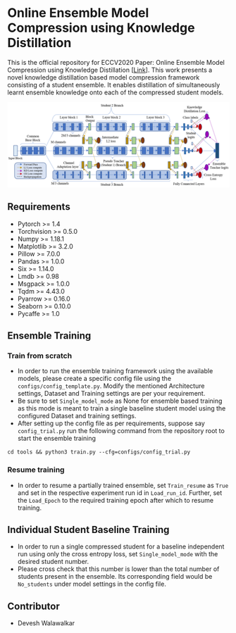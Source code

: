 
# Online Ensemble Model Compression using Knowledge Distillation 

This is the official repository for ECCV2020 Paper: Online Ensemble Model Compression using Knowledge Distillation [[Link](https://Devwalkar.github.io/PrePrints/OEC_KD.pdf)]. This work presents a novel knowledge  distillation based model compression framework consisting of a student ensemble. It enables distillation of simultaneously learnt ensemble knowledge onto each of the compressed student models.

![Central idea](media/Block_Diagram.png)

## Requirements

- Pytorch >= 1.4
- Torchvision >= 0.5.0
- Numpy >= 1.18.1
- Matplotlib >= 3.2.0
- Pillow >= 7.0.0
- Pandas >= 1.0.0
- Six >= 1.14.0
- Lmdb >= 0.98
- Msgpack >= 1.0.0
- Tqdm >= 4.43.0
- Pyarrow >= 0.16.0
- Seaborn >= 0.10.0
- Pycaffe >= 1.0


## Ensemble Training

### Train from scratch

- In order to run the ensemble training framework using the available models, please create a specific config file using the `configs/config_template.py`. Modify the mentioned Architecture settings, Dataset and Training settings are per your requirement.  
- Be sure to set `Single_model_mode` as None for ensemble based training as this mode is meant to train a single baseline student model using the configured Dataset and training settings.  
- After setting up the config file as per requirements, suppose say `config_trial.py` run the following command from the repository root to start the ensemble training

```
cd tools && python3 train.py --cfg=configs/config_trial.py
```

### Resume training

- In order to resume a partially trained ensemble, set `Train_resume` as `True` and set in the respective experiment run id in `Load_run_id`. Further, set the `Load_Epoch` to the required training epoch after which to resume training.

## Individual Student Baseline Training

- In order to run a single compressed student for a baseline independent run using only the cross entropy loss, set `Single_model_mode` with the desired student number.  
- Please cross check that this number is lower than the total number of students present in the ensemble. Its corresponding field would be `No_students` under model settings in the config file.

## Contributor

- Devesh Walawalkar 
